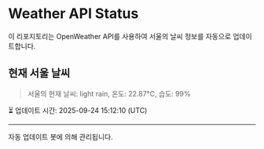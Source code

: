 
# Weather API Status

이 리포지토리는 OpenWeather API를 사용하여 서울의 날씨 정보를 자동으로 업데이트합니다.

## 현재 서울 날씨
> 서울의 현재 날씨: light rain, 온도: 22.87°C, 습도: 99%

⏳ 업데이트 시간: 2025-09-24 15:12:10 (UTC)

---
자동 업데이트 봇에 의해 관리됩니다.
